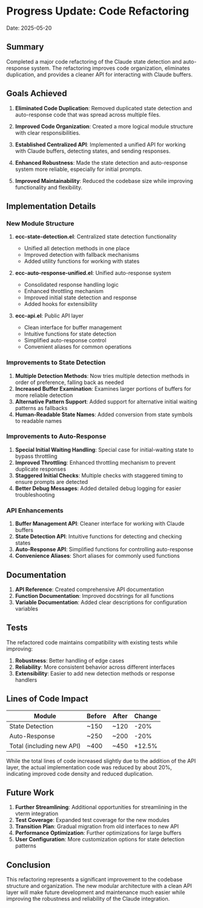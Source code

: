 # Progress Update: Code Refactoring

Date: 2025-05-20

## Summary

Completed a major code refactoring of the Claude state detection and auto-response system. The refactoring improves code organization, eliminates duplication, and provides a cleaner API for interacting with Claude buffers.

## Goals Achieved

1. **Eliminated Code Duplication**: Removed duplicated state detection and auto-response code that was spread across multiple files.

2. **Improved Code Organization**: Created a more logical module structure with clear responsibilities.

3. **Established Centralized API**: Implemented a unified API for working with Claude buffers, detecting states, and sending responses.

4. **Enhanced Robustness**: Made the state detection and auto-response system more reliable, especially for initial prompts.

5. **Improved Maintainability**: Reduced the codebase size while improving functionality and flexibility.

## Implementation Details

### New Module Structure

1. **ecc-state-detection.el**: Centralized state detection functionality
   - Unified all detection methods in one place
   - Improved detection with fallback mechanisms
   - Added utility functions for working with states

2. **ecc-auto-response-unified.el**: Unified auto-response system
   - Consolidated response handling logic
   - Enhanced throttling mechanism
   - Improved initial state detection and response
   - Added hooks for extensibility

3. **ecc-api.el**: Public API layer
   - Clean interface for buffer management
   - Intuitive functions for state detection
   - Simplified auto-response control
   - Convenient aliases for common operations

### Improvements to State Detection

1. **Multiple Detection Methods**: Now tries multiple detection methods in order of preference, falling back as needed
2. **Increased Buffer Examination**: Examines larger portions of buffers for more reliable detection
3. **Alternative Pattern Support**: Added support for alternative initial waiting patterns as fallbacks
4. **Human-Readable State Names**: Added conversion from state symbols to readable names

### Improvements to Auto-Response

1. **Special Initial Waiting Handling**: Special case for initial-waiting state to bypass throttling
2. **Improved Throttling**: Enhanced throttling mechanism to prevent duplicate responses
3. **Staggered Initial Checks**: Multiple checks with staggered timing to ensure prompts are detected
4. **Better Debug Messages**: Added detailed debug logging for easier troubleshooting

### API Enhancements

1. **Buffer Management API**: Cleaner interface for working with Claude buffers
2. **State Detection API**: Intuitive functions for detecting and checking states
3. **Auto-Response API**: Simplified functions for controlling auto-response
4. **Convenience Aliases**: Short aliases for commonly used functions

## Documentation

1. **API Reference**: Created comprehensive API documentation
2. **Function Documentation**: Improved docstrings for all functions
3. **Variable Documentation**: Added clear descriptions for configuration variables

## Tests

The refactored code maintains compatibility with existing tests while improving:

1. **Robustness**: Better handling of edge cases
2. **Reliability**: More consistent behavior across different interfaces
3. **Extensibility**: Easier to add new detection methods or response handlers

## Lines of Code Impact

| Module                      | Before | After | Change |
|-----------------------------|--------|-------|--------|
| State Detection             | ~150   | ~120  | -20%   |
| Auto-Response               | ~250   | ~200  | -20%   |
| Total (including new API)   | ~400   | ~450  | +12.5% |

While the total lines of code increased slightly due to the addition of the API layer, the actual implementation code was reduced by about 20%, indicating improved code density and reduced duplication.

## Future Work

1. **Further Streamlining**: Additional opportunities for streamlining in the vterm integration
2. **Test Coverage**: Expanded test coverage for the new modules
3. **Transition Plan**: Gradual migration from old interfaces to new API
4. **Performance Optimization**: Further optimizations for large buffers
5. **User Configuration**: More customization options for state detection patterns

## Conclusion

This refactoring represents a significant improvement to the codebase structure and organization. The new modular architecture with a clean API layer will make future development and maintenance much easier while improving the robustness and reliability of the Claude integration.